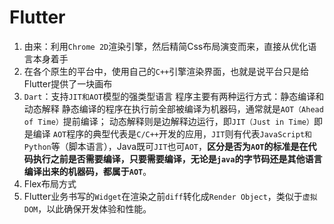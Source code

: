 # Flutter

1. 由来：利用`Chrome 2D`渲染引擎，然后精简Css布局演变而来，直接从优化语言本身着手
2. 在各个原生的平台中，使用自己的`C++`引擎渲染界面，也就是说平台只是给Flutter提供了一块画布
3. `Dart`：支持`JIT和AOT`模型的强类型语言
   程序主要有两种运行方式：静态编译和动态解释
   静态编译的程序在执行前全部被编译为机器码，通常就是`AOT（Ahead of Time）`提前编译；
   动态解释则是边解释边运行，即`JIT（Just in Time）`即是编译
   `AOT`程序的典型代表是`C/C++`开发的应用，`JIT`则有代表`JavaScript和Python`等（脚本语言），Java既可`JIT`也可`AOT`，**区分是否为`AOT`的标准是在代码执行之前是否需要编译，只要需要编译，无论是`java`的字节码还是其他语言编译出来的机器码，都属于`AOT`**。
4. Flex布局方式
5. Flutter业务书写的`Widget`在渲染之前`diff`转化成`Render Object`，类似于`虚拟DOM`，以此确保开发体验和性能。